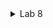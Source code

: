 
<details>
<summary>Lab 8</summary>

<br/>

Terraform init

![](screenshots/1.png)

<br/>

Terraform plan

![](screenshots/2.png)

<br/>

Terraform apply

![](screenshots/3.png)

<br/>

App successfully running

![](screenshots/4.png)

</details>

<br/>